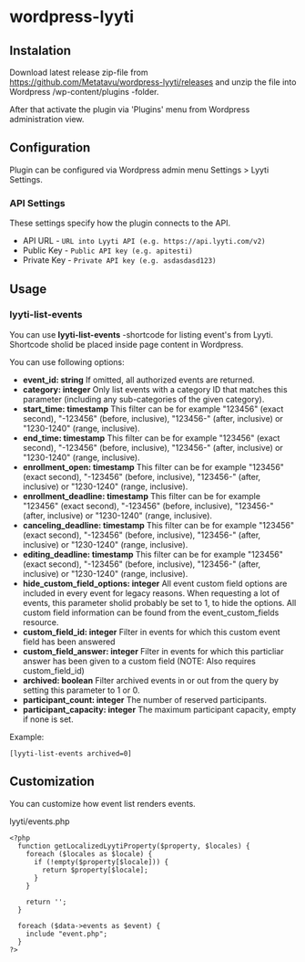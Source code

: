 # wordpress-lyyti

## Instalation

Download latest release zip-file from https://github.com/Metatavu/wordpress-lyyti/releases and unzip the file into Wordpress /wp-content/plugins -folder.

After that activate the plugin via 'Plugins' menu from Wordpress administration view.

## Configuration

Plugin can be configured via Wordpress admin menu Settings > Lyyti Settings.

### API Settings

These settings specify how the plugin connects to the API.

  - API URL - `URL into Lyyti API (e.g. https://api.lyyti.com/v2)`
  - Public Key	- `Public API key (e.g. apitesti)`
  - Private Key	- `Private API key (e.g. asdasdasd123)`
    
## Usage

### lyyti-list-events

You can use **lyyti-list-events** -shortcode for listing event's from Lyyti. Shortcode sholid be placed inside page content in Wordpress.

You can use following options:

<ul>
  <li><b>event_id: string</b>
  If omitted, all authorized events are returned.</li>
  <li><b>category: integer</b>
  Only list events with a category ID that matches this parameter (including any sub-categories of the given category).</li>
  <li><b>start_time: timestamp</b>
  This filter can be for example "123456" (exact second), "-123456" (before, inclusive), "123456-" (after, inclusive) or "1230-1240" (range, inclusive).</li>
  <li><b>end_time: timestamp</b>
  This filter can be for example "123456" (exact second), "-123456" (before, inclusive), "123456-" (after, inclusive) or "1230-1240" (range, inclusive).</li>
  <li><b>enrollment_open: timestamp</b>
  This filter can be for example "123456" (exact second), "-123456" (before, inclusive), "123456-" (after, inclusive) or "1230-1240" (range, inclusive).</li>
  <li><b>enrollment_deadline: timestamp</b>
  This filter can be for example "123456" (exact second), "-123456" (before, inclusive), "123456-" (after, inclusive) or "1230-1240" (range, inclusive).</li>
  <li><b>canceling_deadline: timestamp</b>
  This filter can be for example "123456" (exact second), "-123456" (before, inclusive), "123456-" (after, inclusive) or "1230-1240" (range, inclusive).</li>
  <li><b>editing_deadline: timestamp</b>
  This filter can be for example "123456" (exact second), "-123456" (before, inclusive), "123456-" (after, inclusive) or "1230-1240" (range, inclusive).</li>
  <li><b>hide_custom_field_options: integer</b>
  All event custom field options are included in every event for legacy reasons. When requesting a lot of events, this parameter sholid probably be set to 1, to hide the options. All custom field information can be found from the event_custom_fields resource.</li>
  <li><b>custom_field_id: integer</b>
  Filter in events for which this custom event field has been answered</li>
  <li><b>custom_field_answer: integer</b>
  Filter in events for which this particliar answer has been given to a custom field (NOTE: Also requires custom_field_id)</li>
  <li><b>archived: boolean</b>
  Filter archived events in or out from the query by setting this parameter to 1 or 0.</li>
  <li><b>participant_count: integer</b>
  The number of reserved participants.</li>
  <li><b>participant_capacity: integer</b>
  The maximum participant capacity, empty if none is set.</li>
</ul>

Example:

    [lyyti-list-events archived=0]

## Customization

You can customize how event list renders events. 

lyyti/events.php

    <?php
      function getLocalizedLyytiProperty($property, $locales) {
        foreach ($locales as $locale) {
          if (!empty($property[$locale])) {
            return $property[$locale];
          }
        }

        return '';
      }

      foreach ($data->events as $event) {
        include "event.php";
      }
    ?>
